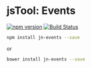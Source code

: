 jsTool: Events
==============

[![npm version](https://badge.fury.io/js/jn-events.svg)](http://badge.fury.io/js/jn-events)
[![Build Status](https://travis-ci.org/jstools/jn-events.svg?branch=master)](https://travis-ci.org/jstools/jn-events)

```.sh
npm install jn-events --save
```
or
```.sh
bower install jn-events --save
```
